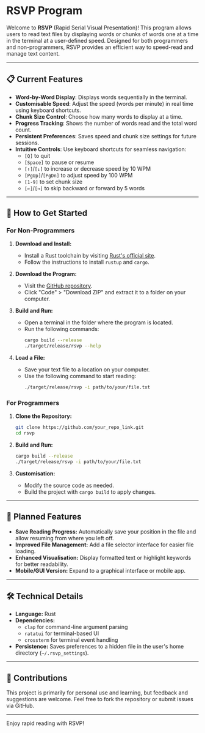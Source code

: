
# RSVP Program

Welcome to **RSVP** (Rapid Serial Visual Presentation)! This program allows users to read text files by displaying words or chunks of words one at a time in the terminal at a user-defined speed. Designed for both programmers and non-programmers, RSVP provides an efficient way to speed-read and manage text content.

---

## 📋 Current Features

- **Word-by-Word Display**: Displays words sequentially in the terminal.
- **Customisable Speed**: Adjust the speed (words per minute) in real time using keyboard shortcuts.
- **Chunk Size Control**: Choose how many words to display at a time.
- **Progress Tracking**: Shows the number of words read and the total word count.
- **Persistent Preferences**: Saves speed and chunk size settings for future sessions.
- **Intuitive Controls**: Use keyboard shortcuts for seamless navigation:
  - `[Q]` to quit
  - `[Space]` to pause or resume
  - `[↑]`/`[↓]` to increase or decrease speed by 10 WPM
  - `[PgUp]`/`[PgDn]` to adjust speed by 100 WPM
  - `[1-9]` to set chunk size
  - `[←]`/`[→]` to skip backward or forward by 5 words

---

## 🚀 How to Get Started

### For Non-Programmers

1. **Download and Install:**
   - Install a Rust toolchain by visiting [Rust's official site](https://rust-lang.org/).
   - Follow the instructions to install `rustup` and `cargo`.

2. **Download the Program:**
   - Visit the [GitHub repository](https://github.com/your_repo_link).
   - Click "Code" > "Download ZIP" and extract it to a folder on your computer.

3. **Build and Run:**
   - Open a terminal in the folder where the program is located.
   - Run the following commands:
     ```bash
     cargo build --release
     ./target/release/rsvp --help
     ```

4. **Load a File:**
   - Save your text file to a location on your computer.
   - Use the following command to start reading:
     ```bash
     ./target/release/rsvp -i path/to/your/file.txt
     ```

### For Programmers

1. **Clone the Repository:**
   ```bash
   git clone https://github.com/your_repo_link.git
   cd rsvp
   ```

2. **Build and Run:**
   ```bash
   cargo build --release
   ./target/release/rsvp -i path/to/your/file.txt
   ```

3. **Customisation:**
   - Modify the source code as needed.
   - Build the project with `cargo build` to apply changes.

---

## 📜 Planned Features

- **Save Reading Progress:** Automatically save your position in the file and allow resuming from where you left off.
- **Improved File Management:** Add a file selector interface for easier file loading.
- **Enhanced Visualisation:** Display formatted text or highlight keywords for better readability.
- **Mobile/GUI Version:** Expand to a graphical interface or mobile app.

---

## 🛠 Technical Details

- **Language:** Rust
- **Dependencies:**
  - `clap` for command-line argument parsing
  - `ratatui` for terminal-based UI
  - `crossterm` for terminal event handling
- **Persistence:** Saves preferences to a hidden file in the user's home directory (`~/.rsvp_settings`).

---

## 🤝 Contributions

This project is primarily for personal use and learning, but feedback and suggestions are welcome. Feel free to fork the repository or submit issues via GitHub.

---

Enjoy rapid reading with RSVP!
